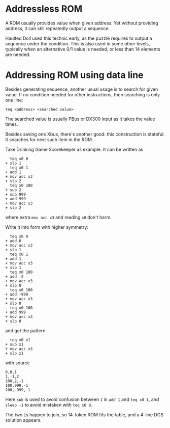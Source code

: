 # Addressless ROM

A ROM usually provides value when given address. Yet without providing address, it can still repeatedly output a sequence.

Haulted Doll used this technic early, as the puzzle requires to output a sequence under the condition. 
This is also used in some other levels, typically when an alternative 0/1 value is needed, or 
less than 14 elements are needed.

# Addressing ROM using data line

Besides generating sequence, another usual usage is to search for given value. If no condition needed for other instructions,
then searching is only one line:

    teq <address> <searched value>

The searched value is usually PBus or DX300 input as it takes the value times.

Besides saving one Xbus, there's another good: this construction is stateful. It searches for next such item in the ROM.

Take Drinking Game Scorekeeper as example. It can be written as

      teq x0 0
    + slp 1
      teq x0 1
    + add 1
    + mov acc x3
    + slp 2
      teq x0 100
    + sub 2
    + sub 999
    + add 999
    + mov acc x3
    + slp 2

where extra `mov acc x3` and reading `x0` don't harm.

Write it into form with higher symmetry:

      teq x0 0
    + add 0
    + mov acc x3
    + slp 1
      teq x0 1
    + add 1
    + mov acc x3
    + slp 1
      teq x0 100
    + add -2
    + mov acc x3
    + slp 0
      teq x0 100
    + add -999
    + mov acc x3
    + slp 0
      teq x0 100
    + add 999
    + mov acc x3
    + slp 0

and get the pattern

      teq x0 x1
    + sub x1
    + mov acc x3
    + slp x1
    
with source

    0,0,1
    1,-1,2
    100,2,-1
    100,999,-1
    100,-999,-1

Here `sub` is used to avoid confusion between `1` in `add 1` and `teq x0 1`, and `sleep -1` to avoid mistaken with `teq x0 0`.

The two `1`s happen to join, so 14-token ROM fits the table, and a 4-line DGS solution appears.

